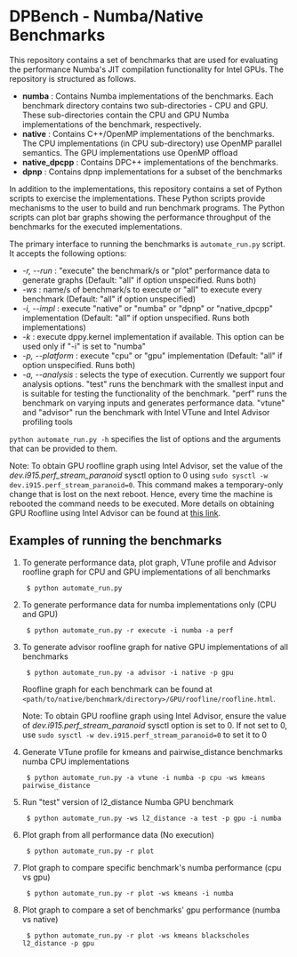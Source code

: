 # DPBench - Numba/Native Benchmarks

This repository contains a set of benchmarks that are used for evaluating the performance Numba's JIT compilation functionality for Intel GPUs. The repository is structured as follows.
* __numba__ : Contains Numba implementations of the benchmarks. Each benchmark directory contains two sub-directories - CPU and GPU. These sub-directories contain the CPU and GPU Numba implementations of the benchmark, respectively.
* __native__ : Contains C++/OpenMP implementations of the benchmarks. The CPU implementations (in CPU sub-directory) use OpenMP parallel semantics. The GPU implementations use OpenMP offload
* __native_dpcpp__ : Contains DPC++ implementations of the benchmarks.
* __dpnp__ : Contains dpnp implementations for a subset of the benchmarks

In addition to the implementations, this repository contains a set of Python scripts to exercise the implementations. These Python scripts provide mechanisms to the user to build and run benchmark programs. The Python scripts can plot bar graphs showing the performance throughput of the benchmarks for the executed implementations.

The primary interface to running the benchmarks is `automate_run.py` script. It accepts the following options:
* _-r, --run_ : "execute" the benchmark/s or "plot" performance data to generate graphs (Default: "all" if option unspecified. Runs both)
* _-ws_ : name/s of benchmark/s to execute or "all" to execute every benchmark (Default: "all" if option unspecified)
* _-i, --impl_ : execute "native" or "numba" or "dpnp" or "native_dpcpp" implementation (Default: "all" if option unspecified. Runs both implementations)
* _-k_ : execute dppy.kernel implementation if available. This option can be used only if "-i" is set to "numba"
* _-p, --platform_ : execute "cpu" or "gpu" implementation (Default: "all" if option unspecified. Runs both)
* _-a, --analysis_ : selects the type of execution. Currently we support four analysis options. "test" runs the benchmark with the smallest input and is suitable for testing the functionality of the benchmark. "perf" runs the benchmark on varying inputs and generates performance data. "vtune" and "advisor" run the benchmark with Intel VTune and Intel Advisor profiling tools

`python automate_run.py -h` specifies the list of options and the arguments that can be provided to them.

Note: To obtain GPU roofline graph using Intel Advisor, set the value of the _dev.i915.perf_stream_paranoid_ sysctl option to 0 using `sudo sysctl -w dev.i915.perf_stream_paranoid=0`. This command makes a temporary-only change that is lost on the next reboot. Hence, every time the machine is rebooted the command needs to be executed. More details on obtaining GPU Roofline using Intel Advisor can be found at [this link](https://software.intel.com/content/www/us/en/develop/documentation/get-started-with-advisor/top/offload-advisor-workflow/identify-gpu-performance-bottlenecks-using-gpu-roofline.html).

## Examples of running the benchmarks

1. To generate performance data, plot graph, VTune profile and Advisor roofline graph for CPU and GPU implementations of all benchmarks

        $ python automate_run.py

2. To generate performance data for numba implementations only (CPU and GPU)

        $ python automate_run.py -r execute -i numba -a perf

3. To generate advisor roofline graph for native GPU implementations of all benchmarks

        $ python automate_run.py -a advisor -i native -p gpu

   Roofline graph for each benchmark can be found at `<path/to/native/benchmark/directory>/GPU/roofline/roofline.html`.

   Note: To obtain GPU roofline graph using Intel Advisor, ensure the value of _dev.i915.perf_stream_paranoid_ sysctl option is set to 0. If not set to 0, use `sudo sysctl -w dev.i915.perf_stream_paranoid=0` to set it to 0

4. Generate VTune profile for kmeans and pairwise_distance benchmarks numba CPU implementations

        $ python automate_run.py -a vtune -i numba -p cpu -ws kmeans pairwise_distance

5. Run "test" version of l2_distance Numba GPU benchmark

        $ python automate_run.py -ws l2_distance -a test -p gpu -i numba

6. Plot graph from all performance data (No execution)

        $ python automate_run.py -r plot

6. Plot graph to compare specific benchmark's numba performance (cpu vs gpu)

        $ python automate_run.py -r plot -ws kmeans -i numba

6. Plot graph to compare a set of benchmarks' gpu performance (numba vs native)

        $ python automate_run.py -r plot -ws kmeans blackscholes l2_distance -p gpu
